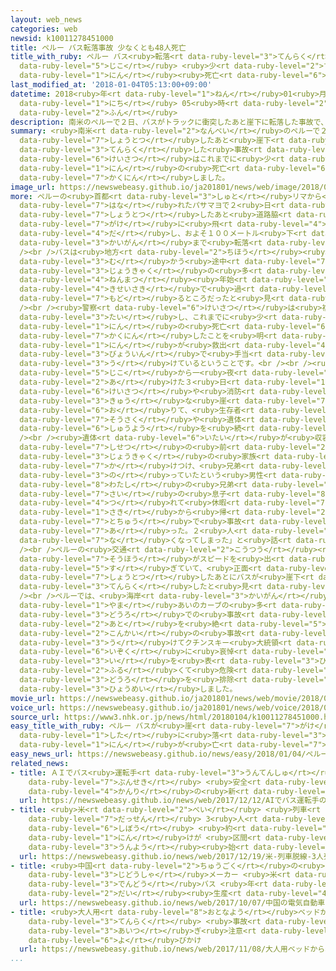 ```yaml
---
layout: web_news
categories: web
newsid: k10011278451000
title: ペルー バス転落事故 少なくとも48人死亡
title_with_ruby: ペルー バス<ruby>転落<rt data-ruby-level="3">てんらく</rt></ruby><ruby>事故<rt
  data-ruby-level="5">じこ</rt></ruby> <ruby>少<rt data-ruby-level="2">すく</rt></ruby>なくとも48<ruby>人<rt
  data-ruby-level="1">にん</rt></ruby><ruby>死亡<rt data-ruby-level="6">しぼう</rt></ruby>
last_modified_at: '2018-01-04T05:13:00+09:00'
datetime: 2018<ruby>年<rt data-ruby-level="1">ねん</rt></ruby>01<ruby>月<rt data-ruby-level="1">がつ</rt></ruby>04<ruby>日<rt
  data-ruby-level="1">にち</rt></ruby> 05<ruby>時<rt data-ruby-level="2">じ</rt></ruby>13<ruby>分<rt
  data-ruby-level="2">ふん</rt></ruby>
description: 南米のペルーで２日、バスがトラックに衝突したあと崖下に転落した事故で、警察はこれまでに少なくとも４８人の死亡を確認しました。
summary: <ruby>南米<rt data-ruby-level="2">なんべい</rt></ruby>のペルーで２<ruby>日<rt data-ruby-level="1">にち</rt></ruby>、バスがトラックに<ruby>衝突<rt
  data-ruby-level="7">しょうとつ</rt></ruby>したあと<ruby>崖下<rt data-ruby-level="7">がいか</rt></ruby>に<ruby>転落<rt
  data-ruby-level="3">てんらく</rt></ruby>した<ruby>事故<rt data-ruby-level="5">じこ</rt></ruby>で、<ruby>警察<rt
  data-ruby-level="6">けいさつ</rt></ruby>はこれまでに<ruby>少<rt data-ruby-level="2">すく</rt></ruby>なくとも４８<ruby>人<rt
  data-ruby-level="1">にん</rt></ruby>の<ruby>死亡<rt data-ruby-level="6">しぼう</rt></ruby>を<ruby>確認<rt
  data-ruby-level="7">かくにん</rt></ruby>しました。
image_url: https://newswebeasy.github.io/ja201801/news/web/image/2018/01/04/K10011278451_1801040652_1801040652_01_03.jpg
more: ペルーの<ruby>首都<rt data-ruby-level="3">しゅと</rt></ruby>リマから<ruby>北<rt data-ruby-level="2">きた</rt></ruby>におよそ４５キロ<ruby>離<rt
  data-ruby-level="7">はな</rt></ruby>れたパサマヨで２<ruby>日<rt data-ruby-level="1">にち</rt></ruby>、バスがトラックに<ruby>衝突<rt
  data-ruby-level="7">しょうとつ</rt></ruby>したあと<ruby>道路脇<rt data-ruby-level="7">どうろわき</rt></ruby>の<ruby>崖<rt
  data-ruby-level="7">がけ</rt></ruby>に<ruby>飛<rt data-ruby-level="4">と</rt></ruby>び<ruby>出<rt
  data-ruby-level="4">だ</rt></ruby>し、およそ１００メートル<ruby>下<rt data-ruby-level="1">した</rt></ruby>の<ruby>海岸<rt
  data-ruby-level="3">かいがん</rt></ruby>まで<ruby>転落<rt data-ruby-level="3">てんらく</rt></ruby>しました。<br
  /><br />バスは<ruby>地方<rt data-ruby-level="2">ちほう</rt></ruby><ruby>都市<rt data-ruby-level="3">とし</rt></ruby>からリマに<ruby>向<rt
  data-ruby-level="3">む</rt></ruby>かう<ruby>途中<rt data-ruby-level="7">とちゅう</rt></ruby>で、<ruby>乗客<rt
  data-ruby-level="3">じょうきゃく</rt></ruby>の<ruby>多<rt data-ruby-level="2">おお</rt></ruby>くが<ruby>年末<rt
  data-ruby-level="4">ねんまつ</rt></ruby><ruby>年始<rt data-ruby-level="3">ねんし</rt></ruby>を<ruby>帰省先<rt
  data-ruby-level="4">きせいさき</rt></ruby>で<ruby>過<rt data-ruby-level="5">す</rt></ruby>ごし、リマに<ruby>戻<rt
  data-ruby-level="7">もど</rt></ruby>るところだったと<ruby>見<rt data-ruby-level="1">み</rt></ruby>られています。<br
  /><br /><ruby>警察<rt data-ruby-level="6">けいさつ</rt></ruby>は<ruby>複数<rt data-ruby-level="5">ふくすう</rt></ruby>のメディアに<ruby>対<rt
  data-ruby-level="3">たい</rt></ruby>し、これまでに<ruby>少<rt data-ruby-level="2">すく</rt></ruby>なくとも４８<ruby>人<rt
  data-ruby-level="1">にん</rt></ruby>の<ruby>死亡<rt data-ruby-level="6">しぼう</rt></ruby>を<ruby>確認<rt
  data-ruby-level="7">かくにん</rt></ruby>したことを<ruby>明<rt data-ruby-level="2">あき</rt></ruby>らかにしました。また、６<ruby>人<rt
  data-ruby-level="1">にん</rt></ruby>が<ruby>救出<rt data-ruby-level="4">きゅうしゅつ</rt></ruby>され、<ruby>病院<rt
  data-ruby-level="3">びょういん</rt></ruby>で<ruby>手当<rt data-ruby-level="2">てあ</rt></ruby>てを<ruby>受<rt
  data-ruby-level="3">う</rt></ruby>けているということです。<br /><br /><ruby>現場<rt data-ruby-level="5">げんば</rt></ruby>では、<ruby>事故<rt
  data-ruby-level="5">じこ</rt></ruby>から一<ruby>夜<rt data-ruby-level="2">や</rt></ruby><ruby>明<rt
  data-ruby-level="2">あ</rt></ruby>けた３<ruby>日<rt data-ruby-level="1">にち</rt></ruby>も、<ruby>警察<rt
  data-ruby-level="6">けいさつ</rt></ruby>や<ruby>消防<rt data-ruby-level="5">しょうぼう</rt></ruby>が<ruby>急<rt
  data-ruby-level="3">きゅう</rt></ruby>な<ruby>崖<rt data-ruby-level="7">がけ</rt></ruby>を<ruby>降<rt
  data-ruby-level="6">お</rt></ruby>りて、<ruby>生存者<rt data-ruby-level="6">せいぞんしゃ</rt></ruby>の<ruby>捜索<rt
  data-ruby-level="7">そうさく</rt></ruby>や<ruby>遺体<rt data-ruby-level="6">いたい</rt></ruby>の<ruby>収容<rt
  data-ruby-level="6">しゅうよう</rt></ruby>を<ruby>続<rt data-ruby-level="4">つづ</rt></ruby>けていました。<br
  /><br /><ruby>遺体<rt data-ruby-level="6">いたい</rt></ruby>が<ruby>収容<rt data-ruby-level="6">しゅうよう</rt></ruby>された<ruby>施設<rt
  data-ruby-level="7">しせつ</rt></ruby>の<ruby>前<rt data-ruby-level="2">まえ</rt></ruby>には<ruby>乗客<rt
  data-ruby-level="3">じょうきゃく</rt></ruby>の<ruby>家族<rt data-ruby-level="3">かぞく</rt></ruby>が<ruby>駆<rt
  data-ruby-level="7">か</rt></ruby>けつけ、<ruby>兄弟<rt data-ruby-level="2">きょうだい</rt></ruby>がバスに<ruby>乗<rt
  data-ruby-level="3">の</rt></ruby>っていたという<ruby>男性<rt data-ruby-level="5">だんせい</rt></ruby>は「<ruby>私<rt
  data-ruby-level="8">わたし</rt></ruby>の<ruby>兄弟<rt data-ruby-level="2">きょうだい</rt></ruby>が４<ruby>歳<rt
  data-ruby-level="7">さい</rt></ruby>の<ruby>息子<rt data-ruby-level="8">むすこ</rt></ruby>を<ruby>連<rt
  data-ruby-level="4">つ</rt></ruby>れて<ruby>休暇<rt data-ruby-level="7">きゅうか</rt></ruby><ruby>先<rt
  data-ruby-level="1">さき</rt></ruby>から<ruby>帰<rt data-ruby-level="2">かえ</rt></ruby>る<ruby>途中<rt
  data-ruby-level="7">とちゅう</rt></ruby>で<ruby>事故<rt data-ruby-level="5">じこ</rt></ruby>に<ruby>遭<rt
  data-ruby-level="7">あ</rt></ruby>った。２<ruby>人<rt data-ruby-level="1">にん</rt></ruby>とも<ruby>亡<rt
  data-ruby-level="7">な</rt></ruby>くなってしまった」と<ruby>話<rt data-ruby-level="2">はな</rt></ruby>していました。<br
  /><br />ペルーの<ruby>交通<rt data-ruby-level="2">こうつう</rt></ruby><ruby>当局<rt data-ruby-level="3">とうきょく</rt></ruby>は、バスとトラックの<ruby>双方<rt
  data-ruby-level="7">そうほう</rt></ruby>がスピードを<ruby>出<rt data-ruby-level="5">だ</rt></ruby>し<ruby>過<rt
  data-ruby-level="5">す</rt></ruby>ぎていて、<ruby>正面<rt data-ruby-level="3">しょうめん</rt></ruby><ruby>衝突<rt
  data-ruby-level="7">しょうとつ</rt></ruby>したあとにバスが<ruby>崖下<rt data-ruby-level="7">がいか</rt></ruby>に<ruby>転落<rt
  data-ruby-level="3">てんらく</rt></ruby>したと<ruby>見<rt data-ruby-level="1">み</rt></ruby>ています。<br
  /><br />ペルーでは、<ruby>海岸<rt data-ruby-level="3">かいがん</rt></ruby><ruby>沿<rt data-ruby-level="6">ぞ</rt></ruby>いや<ruby>山<rt
  data-ruby-level="1">やま</rt></ruby>あいのカーブの<ruby>多<rt data-ruby-level="2">おお</rt></ruby>い<ruby>道路<rt
  data-ruby-level="3">どうろ</rt></ruby>での<ruby>事故<rt data-ruby-level="5">じこ</rt></ruby>が<ruby>後<rt
  data-ruby-level="2">あと</rt></ruby>を<ruby>絶<rt data-ruby-level="5">た</rt></ruby>たず、<ruby>今回<rt
  data-ruby-level="2">こんかい</rt></ruby>の<ruby>事故<rt data-ruby-level="5">じこ</rt></ruby>を<ruby>受<rt
  data-ruby-level="3">う</rt></ruby>けてクチンスキー<ruby>大統領<rt data-ruby-level="5">だいとうりょう</rt></ruby>は、ツイッターで<ruby>遺族<rt
  data-ruby-level="6">いぞく</rt></ruby>に<ruby>哀悼<rt data-ruby-level="7">あいとう</rt></ruby>の<ruby>意<rt
  data-ruby-level="3">い</rt></ruby>を<ruby>表<rt data-ruby-level="3">ひょう</rt></ruby>すとともに、「<ruby>古<rt
  data-ruby-level="2">ふる</rt></ruby>くて<ruby>危険<rt data-ruby-level="6">きけん</rt></ruby>な<ruby>道路<rt
  data-ruby-level="3">どうろ</rt></ruby>を<ruby>排除<rt data-ruby-level="7">はいじょ</rt></ruby>する」と<ruby>表明<rt
  data-ruby-level="3">ひょうめい</rt></ruby>しました。
movie_url: https://newswebeasy.github.io/ja201801/news/web/movie/2018/01/04/k10011278451_201801040652_201801040652.mp4
voice_url: https://newswebeasy.github.io/ja201801/news/web/voice/2018/01/04/k10011278451_201801040652_201801040652.mp3
source_url: https://www3.nhk.or.jp/news/html/20180104/k10011278451000.html
easy_title_with_ruby: ペルー バスが<ruby>崖<rt data-ruby-level="7">がけ</rt></ruby>の<ruby>下<rt
  data-ruby-level="1">した</rt></ruby>に<ruby>落<rt data-ruby-level="3">お</rt></ruby>ちて４８<ruby>人<rt
  data-ruby-level="1">にん</rt></ruby>が<ruby>亡<rt data-ruby-level="7">な</rt></ruby>くなる
easy_news_url: https://newswebeasy.github.io/news/easy/2018/01/04/ペルー-バスが崖の下に落ちて48人が亡くなる
related_news:
- title: ＡＩでバス<ruby>運転手<rt data-ruby-level="3">うんてんしゅ</rt></ruby>の<ruby>表情<rt data-ruby-level="5">ひょうじょう</rt></ruby>など<ruby>分析<rt
    data-ruby-level="7">ぶんせき</rt></ruby> <ruby>安全<rt data-ruby-level="3">あんぜん</rt></ruby><ruby>管理<rt
    data-ruby-level="4">かんり</rt></ruby>の<ruby>新<rt data-ruby-level="2">しん</rt></ruby>システム
  url: https://newswebeasy.github.io/news/web/2017/12/12/AIでバス運転手の表情など分析-安全管理の新システム
- title: <ruby>米<rt data-ruby-level="2">べい</rt></ruby> <ruby>列車<rt data-ruby-level="3">れっしゃ</rt></ruby><ruby>脱線<rt
    data-ruby-level="7">だっせん</rt></ruby> 3<ruby>人<rt data-ruby-level="1">にん</rt></ruby><ruby>死亡<rt
    data-ruby-level="6">しぼう</rt></ruby> <ruby>約<rt data-ruby-level="4">やく</rt></ruby>100<ruby>人<rt
    data-ruby-level="1">にん</rt></ruby>けが <ruby>区間<rt data-ruby-level="3">くかん</rt></ruby>は<ruby>運用<rt
    data-ruby-level="3">うんよう</rt></ruby><ruby>始<rt data-ruby-level="3">はじ</rt></ruby>まったばかり
  url: https://newswebeasy.github.io/news/web/2017/12/19/米-列車脱線-3人死亡-約100人けが-区間は運用始まったばかり
- title: <ruby>中国<rt data-ruby-level="2">ちゅうごく</rt></ruby>の<ruby>電気<rt data-ruby-level="2">でんき</rt></ruby><ruby>自動車<rt
    data-ruby-level="3">じどうしゃ</rt></ruby>メーカー <ruby>米<rt data-ruby-level="2">べい</rt></ruby>で<ruby>電動<rt
    data-ruby-level="3">でんどう</rt></ruby>バス <ruby>年<rt data-ruby-level="1">ねん</rt></ruby>１５００<ruby>台<rt
    data-ruby-level="2">だい</rt></ruby><ruby>生産<rt data-ruby-level="4">せいさん</rt></ruby>へ
  url: https://newswebeasy.github.io/news/web/2017/10/07/中国の電気自動車メーカー-米で電動バス-年1500台生産へ
- title: <ruby>大人用<rt data-ruby-level="8">おとなよう</rt></ruby>ベッドから<ruby>赤<rt data-ruby-level="1">あか</rt></ruby>ちゃん<ruby>転落<rt
    data-ruby-level="3">てんらく</rt></ruby> <ruby>事故<rt data-ruby-level="5">じこ</rt></ruby><ruby>相次<rt
    data-ruby-level="3">あいつ</rt></ruby>ぎ<ruby>注意<rt data-ruby-level="3">ちゅうい</rt></ruby><ruby>呼<rt
    data-ruby-level="6">よ</rt></ruby>びかけ
  url: https://newswebeasy.github.io/news/web/2017/11/08/大人用ベッドから赤ちゃん転落-事故相次ぎ注意呼びかけ
...
```

